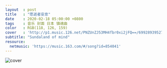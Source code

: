 ```yaml
---
layout  : post
title   : "愿逝者安息"
date    : 2020-02-18 05:00:00 +0800
tags    : 音乐 封面 日本 镇魂曲
color   : RGB(118, 126, 159)
cover   : 'http://p1.music.126.net/PNZUnZJ53MH4fbr0xi2jFQ==/699289395277436.jpg'
subtitle: "Sundaland of mind"
resource:
  netmusic: 'https://music.163.com/#/song?id=854041'
---
```


![cover](http://p1.music.126.net/PNZUnZJ53MH4fbr0xi2jFQ==/699289395277436.jpg)
